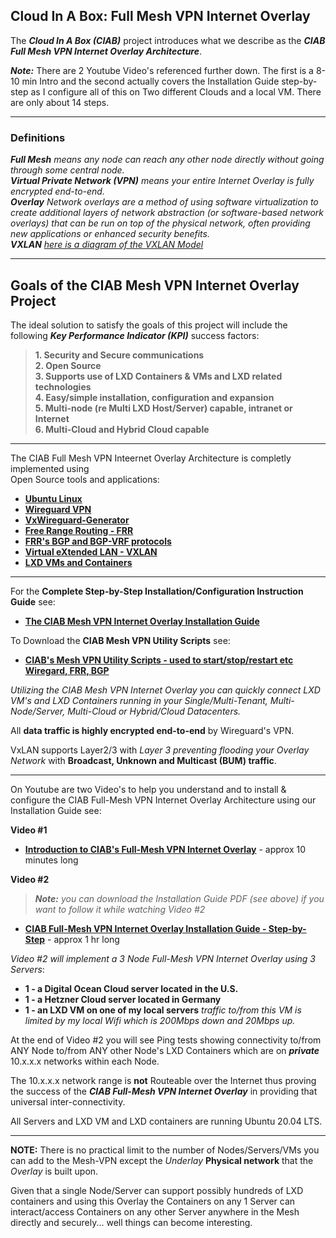 ## Cloud In A Box: Full Mesh VPN Internet Overlay

The ***Cloud In A Box (CIAB)*** project introduces what we describe as the 
***CIAB Full Mesh VPN Internet Overlay Architecture***.

***Note:*** There are 2 Youtube Video's referenced further down.  The first is a 8-10 min Intro and the second actually covers the Installation Guide
step-by-step as I configure all of this on Two different Clouds  and a local VM.   There are only about 14 steps.

---  
### Definitions  

***Full Mesh** means any node can reach any other node directly without going through some central node.*  
***Virtual Private Network (VPN)** means your entire Internet Overlay is fully encrypted end-to-end.*  
***Overlay** Network overlays are a method of using software virtualization to create additional layers 
of network abstraction (or software-based network overlays) that can be run on top of the physical network, 
often providing new applications or enhanced security benefits.*  
***VXLAN** [here is a diagram of the VXLAN Model](https://github.com/bmullan/CIAB.Full-Mesh.VPN.Wireguard.FRR.BGP.VXLAN.Internet.Overlay.Architecture/issues/1)*

---

## Goals of the CIAB Mesh VPN Internet Overlay Project

The ideal solution to satisfy the goals of this project will include the following
***Key Performance Indicator (KPI)*** success factors:
  
> **1. Security and Secure communications  
> 2. Open Source  
> 3. Supports use of LXD Containers & VMs and LXD related technologies  
> 4. Easy/simple installation, configuration and expansion  
> 5. Multi-node (re Multi LXD Host/Server) capable, intranet or Internet  
> 6. Multi-Cloud and Hybrid Cloud capable**  

---

The CIAB Full Mesh VPN Inteernet Overlay Architecture is completly implemented using  
Open Source tools and applications:   
 
- **[Ubuntu Linux](https://ubuntu.com/server/docs)**
- **[Wireguard VPN](https://www.wireguard.com/)**
- **[VxWireguard-Generator](https://github.com/m13253/VxWireguard-Generator)**
- **[Free Range Routing - FRR](https://frrouting.org/)**
- **[FRR's BGP and BGP-VRF protocols](http://docs.frrouting.org/en/latest/bgp.html)**  
- **[Virtual eXtended LAN - VXLAN](https://user-images.githubusercontent.com/1682855/89578990-02194980-d801-11ea-8f39-62c74b625732.png)**   
- **[LXD VMs and Containers](https://linuxcontainers.org/lxd/docs/master/)**  
  
---  
  
For the **Complete Step-by-Step Installation/Configuration Instruction Guide** see:

- **[The CIAB Mesh VPN Internet Overlay Installation Guide](docs/runsheet.md)**

To Download the **CIAB Mesh VPN Utility Scripts** see:

- **[CIAB's Mesh VPN Utility Scripts - used to start/stop/restart etc Wiregard, FRR, BGP](https://github.com/bmullan/CIAB-Mesh-VPN-Wireguard-FRR-BGP-VXLAN-Internet-Overlay/blob/master/ciabvpn-utility-scripts.tar.gz)**

*Utilizing the CIAB Mesh VPN Internet Overlay you can quickly connect LXD VM's and LXD Containers
running in your Single/Multi-Tenant, Multi-Node/Server, Multi-Cloud or Hybrid/Cloud Datacenters.*

All **data traffic is highly encrypted end-to-end** by Wireguard's VPN.

VxLAN supports Layer2/3 with *Layer 3 preventing flooding your Overlay Network* with **Broadcast, Unknown and Multicast (BUM) traffic**.

---  

On Youtube are two Video's to help you understand and to install & configure the CIAB Full-Mesh VPN Internet Overlay Architecture using
our Installation Guide see:

**Video #1**  

- **[Introduction to CIAB's Full-Mesh VPN Internet Overlay](https://www.youtube.com/watch?v=XvjMMuIItF4&t=3s)** - approx 10 minutes long  

**Video #2**  

> ***Note:** you can download the Installation Guide PDF (see above) if you want to follow it while watching Video #2*

- **[CIAB Full-Mesh VPN Internet Overlay Installation Guide - Step-by-Step](https://www.youtube.com/watch?v=HVJlIE2TUpc)**  - approx 1 hr long  

*Video #2 will implement a 3 Node Full-Mesh VPN Internet Overlay using 3 Servers*:

- **1 - a Digital Ocean Cloud server located in the U.S.**  
- **1 - a Hetzner Cloud server located in Germany**  
- **1 - an LXD VM on one of my local servers**  *traffic to/from this VM is limited by my local Wifi which is 200Mbps down and 20Mbps up.*

At the end of Video #2 you will see Ping tests showing connectivity to/from ANY Node to/from ANY other Node's LXD Containers which are
on ***private*** 10.x.x.x networks within each Node.  

The 10.x.x.x network range is **not** Routeable over the Internet thus proving the success of the 
***CIAB Full-Mesh VPN Internet Overlay*** in providing that universal inter-connectivity.

All Servers and LXD VM and LXD containers are running Ubuntu 20.04 LTS.

---

**NOTE:**  There is no practical limit to the number of Nodes/Servers/VMs you can add to the Mesh-VPN except the *Underlay* **Physical
network** that the *Overlay* is built upon.   

Given that a single Node/Server can support possibly hundreds of LXD containers and using this Overlay the Containers on any 1 Server
can interact/access Containers on any other Server anywhere in the Mesh directly and securely... well things can become interesting.
